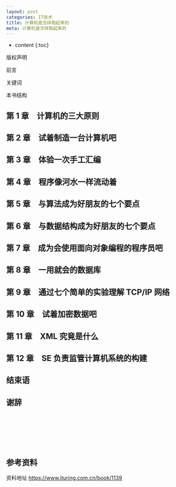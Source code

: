 ```yaml
---
layout: post
categories: IT技术
title: 计算机是怎样跑起来的
meta: 计算机是怎样跑起来的
---
```

* content
{:toc}
  

版权声明
 
前言
 
关键词

本书结构

## 第 1 章　计算机的三大原则

## 第 2 章　试着制造一台计算机吧

## 第 3 章　体验一次手工汇编





## 第 4 章　程序像河水一样流动着

## 第 5 章　与算法成为好朋友的七个要点

## 第 6 章　与数据结构成为好朋友的七个要点

## 第 7 章　成为会使用面向对象编程的程序员吧

## 第 8 章　一用就会的数据库

## 第 9 章　通过七个简单的实验理解 TCP/IP 网络

## 第 10 章　试着加密数据吧

## 第 11 章　XML 究竟是什么

## 第 12 章　SE 负责监管计算机系统的构建

## 结束语

## 谢辞






<br/><br/><br/><br/><br/>
## 参考资料

资料地址 <https://www.ituring.com.cn/book/1139>





